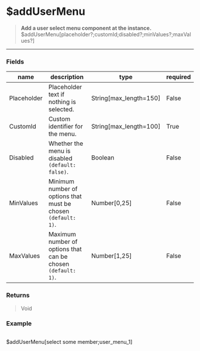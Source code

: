 # **$addUserMenu**
> **Add a user select menu component at the instance.** <br/>
> $addUserMenu[placeholder?;customId;disabled?;minValues?;maxValues?]
- - -

### Fields
| name | description | type | required |
|------|-------------|------|----------|
| Placeholder | Placeholder text if nothing is selected. | String[max_length=150] | False |
| CustomId | Custom identifier for the menu. | String[max_length=100] | True |
| Disabled | Whether the menu is disabled `(default: false)`. | Boolean | False |
| MinValues | Minimum number of options that must be chosen `(default: 1)`. | Number[0,25] | False |
| MaxValues | Maximum number of options that can be chosen `(default: 1)`. | Number[1,25] | False |

### Returns
> Void

### Example
> ```php
$addUserMenu[select some member;user_menu_1]
```